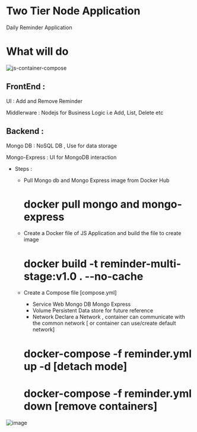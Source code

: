 # Two Tier Node Application

Daily Reminder Application

# What will do

![js-container-compose](https://github.com/soumen321/two-tier-node-app/assets/2536037/b21df327-6093-402c-a8c5-16ab402a0908)

## FrontEnd :
   UI : Add and Remove Reminder
   
   Middlerware : Nodejs for Business Logic i.e Add, List, Delete etc 

## Backend :

   Mongo DB : NoSQL DB , Use for data storage
   
   Mongo-Express : UI for MongoDB interaction
  

- Steps :
    - Pull Mongo db and Mongo Express image from Docker Hub
       # docker pull mongo and mongo-express
    - Create a Docker file of JS Application and build the file to create image
       # docker build -t reminder-multi-stage:v1.0 . --no-cache
    - Create a Compose file [compose.yml]
         - Service
              Web
              Mongo DB
              Mongo Express
         - Volume
              Persistent Data store for future reference
         - Network
              Declare a Network , container can communicate with the common network [ or container can use/create default network]
           
         # docker-compose -f reminder.yml up -d [detach mode]

         # docker-compose -f reminder.yml down [remove containers]
         

![image](https://github.com/soumen321/two-tier-node-app/assets/2536037/a960fbb8-4ffb-4878-8418-47a6f80d7e91)



